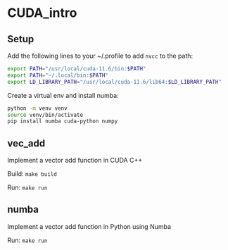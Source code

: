 # CUDA_intro

## Setup

Add the following lines to your ~/.profile to add `nvcc` to the path:

```sh
export PATH="/usr/local/cuda-11.6/bin:$PATH"
export PATH="~/.local/bin:$PATH"
export LD_LIBRARY_PATH="/usr/local/cuda-11.6/lib64:$LD_LIBRARY_PATH"
```

Create a virtual env and install numba:

```sh
python -m venv venv
source venv/bin/activate
pip install numba cuda-python numpy
```

## vec_add

Implement a vector add function in CUDA C++

Build: `make build`

Run: `make run`

## numba

Implement a vector add function in Python using Numba

Run: `make run`

